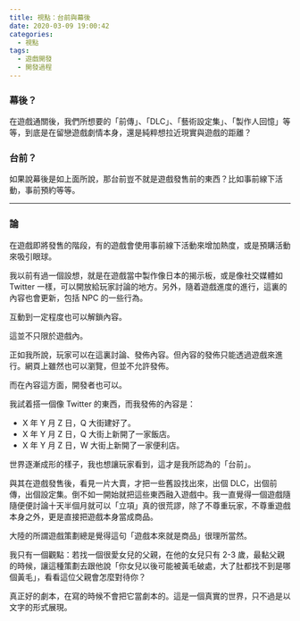 ```yaml
---
title: 視點：台前與幕後
date: 2020-03-09 19:00:42
categories: 
  - 視點
tags:
  - 遊戲開發
  - 開發過程
---
```


### 幕後？

在遊戲通關後，我們所想要的「前傳」、「DLC」、「藝術設定集」、「製作人回憶」等等，到底是在留戀遊戲劇情本身，還是純粹想拉近現實與遊戲的距離？

<!-- more -->

### 台前？

如果說幕後是如上面所說，那台前豈不就是遊戲發售前的東西？比如事前線下活動，事前預約等等。

---

### 論

在遊戲即將發售的階段，有的遊戲會使用事前線下活動來增加熱度，或是預購活動來吸引眼球。

我以前有過一個設想，就是在遊戲當中製作像日本的揭示板，或是像社交媒體如 Twitter 一樣，可以開放給玩家討論的地方。另外，隨着遊戲進度的進行，這裏的內容也會更新，包括 NPC 的一些行為。

互動到一定程度也可以解鎖內容。

這並不只限於遊戲內。

正如我所說，玩家可以在這裏討論、發佈內容。但內容的發佈只能透過遊戲來進行。網頁上雖然也可以瀏覽，但並不允許發佈。

而在內容這方面，開發者也可以。

我試着搭一個像 Twitter 的東西，而我發佈的內容是：

- X 年 Y 月 Z 日，Q 大街建好了。
- X 年 Y 月 Z 日，Q 大街上新開了一家飯店。
- X 年 Y 月 Z 日，W 大街上新開了一家便利店。

世界逐漸成形的樣子，我也想讓玩家看到，這才是我所認為的「台前」。

與其在遊戲發售後，看見一片大賣，才把一些舊設找出來，出個 DLC，出個前傳，出個設定集。倒不如一開始就把這些東西融入遊戲中。我一直覺得一個遊戲隨隨便便討論十天半個月就可以「立項」真的很荒謬，除了不尊重玩家，不尊重遊戲本身之外，更是直接把遊戲本身當成商品。

大陸的所謂遊戲策劃總是覺得這句「遊戲本來就是商品」很理所當然。

我只有一個觀點：若找一個很愛女兒的父親，在他的女兒只有 2-3 歲，最黏父親的時候，讓這種策劃去跟他說「你女兒以後可能被黃毛破處，大了肚都找不到是哪個黃毛」，看看這位父親會怎麼對待你？

真正好的劇本，在寫的時候不會把它當劇本的。這是一個真實的世界，只不過是以文字的形式展現。